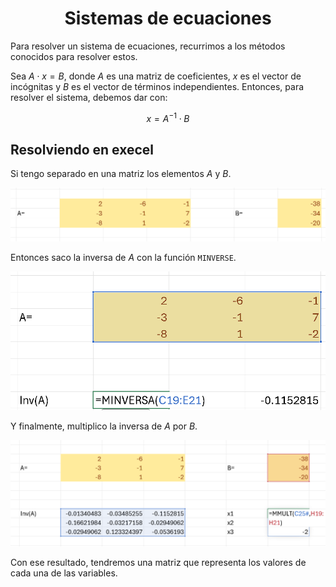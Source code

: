 <h1 align='center'>Sistemas de ecuaciones</h1>

Para resolver un sistema de ecuaciones, recurrimos
a los métodos conocidos para resolver estos.

Sea $A \cdot x = B$, donde $A$ es una matriz de
coeficientes, $x$ es el vector de incógnitas y $B$
es el vector de términos independientes. Entonces,
para resolver el sistema, debemos dar con:

$$
x = A^{-1} \cdot B
$$

## Resolviendo en execel

Si tengo separado en una matriz los elementos $A$ y $B$.

![alt text](./assets/capture_1.png)

Entonces saco la inversa de $A$ con la función `MINVERSE`.

![alt text](./assets/capture_2.png)

Y finalmente, multiplico la inversa de $A$ por $B$.

![alt text](./assets/capture_3.png)

Con ese resultado, tendremos una matriz que
representa los valores de cada una de las variables.
